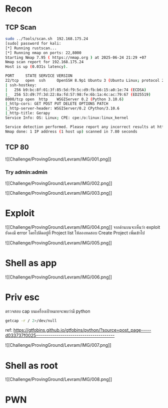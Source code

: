 # Recon 

## TCP Scan 
```bash
sudo ../Tools/scan.sh  192.168.175.24 
[sudo] password for kali: 
[*] Running rustscan...
[*] Running nmap on ports: 22,8000
Starting Nmap 7.95 ( https://nmap.org ) at 2025-06-24 21:29 +07
Nmap scan report for 192.168.175.24
Host is up (0.031s latency).

PORT     STATE SERVICE VERSION
22/tcp   open  ssh     OpenSSH 8.9p1 Ubuntu 3 (Ubuntu Linux; protocol 2.0)
| ssh-hostkey: 
|   256 b9:bc:8f:01:3f:85:5d:f9:5c:d9:fb:b6:15:a0:1e:74 (ECDSA)
|_  256 53:d9:7f:3d:22:8a:fd:57:98:fe:6b:1a:4c:ac:79:67 (ED25519)
8000/tcp open  http    WSGIServer 0.2 (Python 3.10.6)
|_http-cors: GET POST PUT DELETE OPTIONS PATCH
|_http-server-header: WSGIServer/0.2 CPython/3.10.6
|_http-title: Gerapy
Service Info: OS: Linux; CPE: cpe:/o:linux:linux_kernel

Service detection performed. Please report any incorrect results at https://nmap.org/submit/ .
Nmap done: 1 IP address (1 host up) scanned in 7.80 seconds

```
## TCP 80 

![[Challenge/ProvingGround/Levram/IMG/001.png]]

### Try admin:admin


![[Challenge/ProvingGround/Levram/IMG/002.png]]

![[Challenge/ProvingGround/Levram/IMG/003.png]]

# Exploit 

![[Challenge/ProvingGround/Levram/IMG/004.png]]
จากด้านบนจะเห็นว่า exploit ยังคงมี error โดยไปติดอยู่ที่ Project list ให้ลองทดสอบ Create Project เพิ่มเข้าไป 

![[Challenge/ProvingGround/Levram/IMG/005.png]]

# Shell as app
![[Challenge/ProvingGround/Levram/IMG/006.png]]


# Priv esc

ตรวจสอบ cap บนเครื่องเป้าหมายจะพบว่ามี python 
```bash
getcap -r / 2>/dev/null
```

ref: https://gtfobins.github.io/gtfobins/python/?source=post_page-----d033737f0025---------------------------------------

![[Challenge/ProvingGround/Levram/IMG/007.png]]

# Shell as root 
![[Challenge/ProvingGround/Levram/IMG/008.png]]

# PWN 
